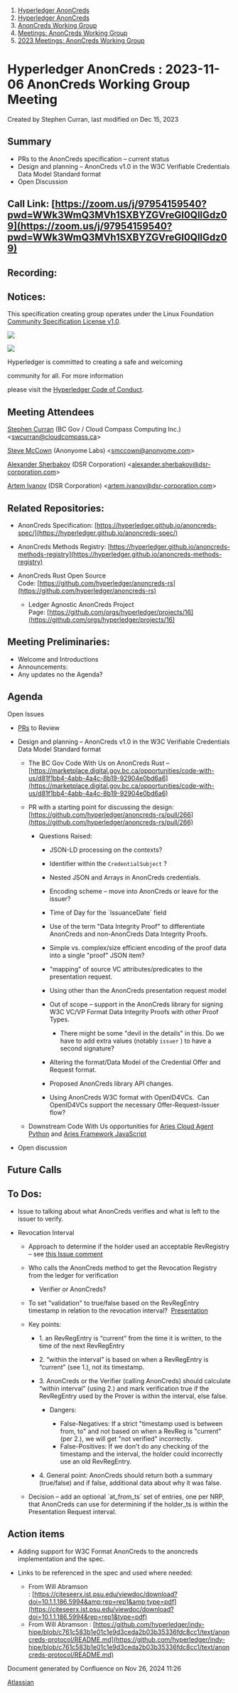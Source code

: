 1. [Hyperledger AnonCreds](index.html)
2. [Hyperledger AnonCreds](Hyperledger-AnonCreds_20283406.html)
3. [AnonCreds Working Group](AnonCreds-Working-Group_20291468.html)
4. [Meetings: AnonCreds Working Group](20291486.html)
5. [2023 Meetings: AnonCreds Working Group](20295076.html)

# Hyperledger AnonCreds : 2023-11-06 AnonCreds Working Group Meeting

Created by Stephen Curran, last modified on Dec 15, 2023

## Summary

- PRs to the AnonCreds specification – current status
- Design and planning – AnonCreds v1.0 in the W3C Verifiable Credentials Data Model Standard format
- Open Discussion

## Call Link: [https://zoom.us/j/97954159540?pwd=WWk3WmQ3MVh1SXBYZGVreGl0QllGdz09](https://zoom.us/j/97954159540?pwd=WWk3WmQ3MVh1SXBYZGVreGl0QllGdz09)

## Recording:

## Notices:

This specification creating group operates under the Linux Foundation [Community Specification License v1.0](https://github.com/hyperledger/anoncreds-spec/blob/main/1._Community_Specification_License-v1.md).

![](https://wiki.hyperledger.org/download/attachments/29034696/Antitrustnotice.png?version=1&modificationDate=1581695654000&api=v2)

![](https://wiki.hyperledger.org/download/attachments/2392771/welcome.png?version=2&modificationDate=1572450107000&api=v2)

Hyperledger is committed to creating a safe and welcoming

community for all. For more information

please visit the [Hyperledger Code of Conduct](https://lf-hyperledger.atlassian.net/wiki/spaces/HYP/pages/19595281/Hyperledger+Code+of+Conduct).

## Meeting Attendees

[Stephen Curran](https://lf-hyperledger.atlassian.net/wiki/people/557058:d676f135-ecd6-465b-b7eb-f87976bf4569?ref=confluence) (BC Gov / Cloud Compass Computing Inc.) &lt;swcurran@cloudcompass.ca&gt;

[Steve McCown](https://lf-hyperledger.atlassian.net/wiki/people/712020:6a16994f-5370-4543-a732-609646e7e665?ref=confluence) (Anonyome Labs) &lt;smccown@anonyome.com&gt;

[Alexander Sherbakov](https://lf-hyperledger.atlassian.net/wiki/people/557058:a955b109-9f8c-405c-9f96-0903d4de8c46?ref=confluence) (DSR Corporation) &lt;alexander.sherbakov@dsr-corporation.com&gt;

[Artem Ivanov](https://lf-hyperledger.atlassian.net/wiki/people/557058:490facf1-26c6-4490-955a-53ac8ac201a5?ref=confluence) (DSR Corporation) &lt;artem.ivanov@dsr-corporation.com&gt;

## Related Repositories:

- AnonCreds Specification: [https://hyperledger.github.io/anoncreds-spec/](https://hyperledger.github.io/anoncreds-spec/)
- AnonCreds Methods Registry: [https://hyperledger.github.io/anoncreds-methods-registry](https://hyperledger.github.io/anoncreds-methods-registry)
- AnonCreds Rust Open Source Code: [https://github.com/hyperledger/anoncreds-rs](https://github.com/hyperledger/anoncreds-rs)
  
  - Ledger Agnostic AnonCreds Project Page: [https://github.com/orgs/hyperledger/projects/16](https://github.com/orgs/hyperledger/projects/16)

## Meeting Preliminaries:

- Welcome and Introductions
- Announcements:
- Any updates no the Agenda?

## Agenda

Open Issues

- [PRs](https://github.com/hyperledger/anoncreds-spec/pulls) to Review
- Design and planning – AnonCreds v1.0 in the W3C Verifiable Credentials Data Model Standard format
  
  - The BC Gov Code With Us on AnonCreds Rust – [https://marketplace.digital.gov.bc.ca/opportunities/code-with-us/d81f1bb4-4abb-4a4c-8b19-92904e0bd6a6](https://marketplace.digital.gov.bc.ca/opportunities/code-with-us/d81f1bb4-4abb-4a4c-8b19-92904e0bd6a6)
  - PR with a starting point for discussing the design: [https://github.com/hyperledger/anoncreds-rs/pull/266](https://github.com/hyperledger/anoncreds-rs/pull/266)
    
    - Questions Raised:
      
      - JSON-LD processing on the contexts?
      - Identifier within the `CredentialSubject` ?
      - Nested JSON and Arrays in AnonCreds credentials.
      - Encoding scheme – move into AnonCreds or leave for the issuer?
      - Time of Day for the \`IssuanceDate\` field
      - Use of the term "Data Integrity Proof" to differentiate AnonCreds and non-AnonCreds Data Integrity Proofs.
      - Simple vs. complex/size efficient encoding of the proof data into a single "proof" JSON item?
      - "mapping" of source VC attributes/predicates to the presentation request.
      - Using other than the AnonCreds presentation request model
      - Out of scope – support in the AnonCreds library for signing W3C VC/VP Format Data Integrity Proofs with other Proof Types.
        
        - There might be some "devil in the details" in this. Do we have to add extra values (notably `issuer` ) to have a second signature?
      - Altering the format/Data Model of the Credential Offer and Request format.
      - Proposed AnonCreds library API changes.
      - Using AnonCreds W3C format with OpenID4VCs.  Can OpenID4VCs support the necessary Offer-Request-Issuer flow?
  - Downstream Code With Us opportunities for [Aries Cloud Agent Python](https://marketplace.digital.gov.bc.ca/opportunities/code-with-us/7afcbd7c-2bbc-41ed-bf27-b6ba6e2903c5) and [Aries Framework JavaScript](https://marketplace.digital.gov.bc.ca/opportunities/code-with-us/6f08d6d5-7e3d-489a-a98f-d7c607309dc9)
- Open discussion

## Future Calls

## To Dos:

- Issue to talking about what AnonCreds verifies and what is left to the issuer to verify.
- Revocation Interval
  
  - Approach to determine if the holder used an acceptable RevRegistry – see [this Issue comment](https://github.com/hyperledger/anoncreds-spec/issues/132#issuecomment-1400856502)
  - Who calls the AnonCreds method to get the Revocation Registry from the ledger for verification
    
    - Verifier or AnonCreds?
  - To set "validation" to true/false based on the RevRegEntry timestamp in relation to the revocation interval?  [Presentation](https://docs.google.com/presentation/d/11hXNz_BKOx-ljEGj6cXB1dwnEgEBg3ocqoyR7lgZW1I/edit?usp=share_link)
  - Key points:
    
    - 1\. an RevRegEntry is “current” from the time it is written, to the time of the next RevRegEntry
    - 2\. “within the interval” is based on when a RevRegEntry is “current” (see 1.), not its timestamp.
    - 3\. AnonCreds or the Verifier (calling AnonCreds) should calculate “within interval” (using 2.) and mark verification true if the RevRegEntry used by the Prover is within the interval, else false.
      
      - Dangers:
        
        - False-Negatives: If a strict "timestamp used is between from, to" and not based on when a RevReg is "current" (per 2.), we will get "not verified" incorrectly.
        - False-Positives: If we don't do any checking of the timestamp and the interval, the holder could incorrectly use an old RevRegEntry.
    - 4\. General point: AnonCreds should return both a summary (true/false) and if false, additional data about why it was false.
  - Decision – add an optional \`at\_from\_ts\` set of entries, one per NRP, that AnonCreds can use for determining if the holder\_ts is within the Presentation Request interval.

## Action items

- Adding support for W3C Format AnonCreds to the anoncreds implementation and the spec.
- Links to be referenced in the spec and used where needed:
  
  - From Will Abramson : [https://citeseerx.ist.psu.edu/viewdoc/download?doi=10.1.1.186.5994&amp;rep=rep1&amp;type=pdf](https://citeseerx.ist.psu.edu/viewdoc/download?doi=10.1.1.186.5994&rep=rep1&type=pdf)
  - From Will Abramson : [https://github.com/hyperledger/indy-hipe/blob/c761c583b1e01c1e9d3ceda2b03b35336fdc8cc1/text/anoncreds-protocol/README.md](https://github.com/hyperledger/indy-hipe/blob/c761c583b1e01c1e9d3ceda2b03b35336fdc8cc1/text/anoncreds-protocol/README.md)

Document generated by Confluence on Nov 26, 2024 11:26

[Atlassian](http://www.atlassian.com/)
